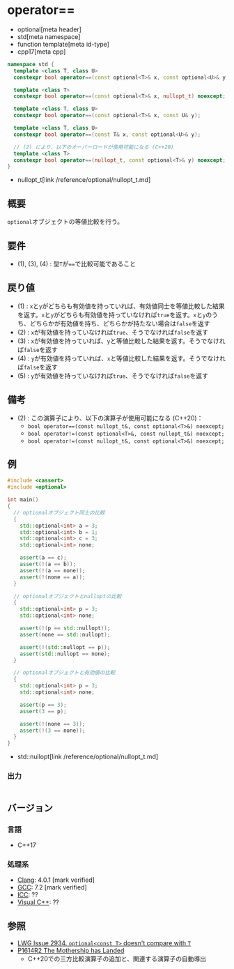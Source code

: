 # operator==
* optional[meta header]
* std[meta namespace]
* function template[meta id-type]
* cpp17[meta cpp]

```cpp
namespace std {
  template <class T, class U>
  constexpr bool operator==(const optional<T>& x, const optional<U>& y); // (1) C++17

  template <class T>
  constexpr bool operator==(const optional<T>& x, nullopt_t) noexcept;   // (2) C++17

  template <class T, class U>
  constexpr bool operator==(const optional<T>& x, const U& y);           // (3) C++17

  template <class T, class U>
  constexpr bool operator==(const T& x, const optional<U>& y);           // (4) C++17

  // (2) により、以下のオーバーロードが使用可能になる (C++20)
  template <class T>
  constexpr bool operator==(nullopt_t, const optional<T>& y) noexcept;   // (5) C++17
}
```
* nullopt_t[link /reference/optional/nullopt_t.md]

## 概要
`optional`オブジェクトの等値比較を行う。


## 要件
- (1), (3), (4) : 型`T`が`==`で比較可能であること


## 戻り値
- (1) : `x`と`y`がどちらも有効値を持っていれば、有効値同士を等値比較した結果を返す。`x`と`y`がどちらも有効値を持っていなければ`true`を返す。`x`と`y`のうち、どちらかが有効値を持ち、どちらかが持たない場合は`false`を返す
- (2) : `x`が有効値を持っていなければ`true`、そうでなければ`false`を返す
- (3) : `x`が有効値を持っていれば、`y`と等値比較した結果を返す。そうでなければ`false`を返す
- (4) : `y`が有効値を持っていれば、`x`と等値比較した結果を返す。そうでなければ`false`を返す
- (5) : `y`が有効値を持っていなければ`true`、そうでなければ`false`を返す


## 備考
- (2) : この演算子により、以下の演算子が使用可能になる (C++20)：
    - `bool operator==(const nullopt_t&, const optional<T>&) noexcept;`
    - `bool operator!=(const optional<T>&, const nullopt_t&) noexcept;`
    - `bool operator!=(const nullopt_t&, const optional<T>&) noexcept;`


## 例
```cpp example
#include <cassert>
#include <optional>

int main()
{
  // optionalオブジェクト同士の比較
  {
    std::optional<int> a = 3;
    std::optional<int> b = 1;
    std::optional<int> c = 3;
    std::optional<int> none;

    assert(a == c);
    assert(!(a == b));
    assert(!(a == none));
    assert(!(none == a));
  }

  // optionalオブジェクトとnulloptの比較
  {
    std::optional<int> p = 3;
    std::optional<int> none;

    assert(!(p == std::nullopt));
    assert(none == std::nullopt);

    assert(!(std::nullopt == p));
    assert(std::nullopt == none);
  }

  // optionalオブジェクトと有効値の比較
  {
    std::optional<int> p = 3;
    std::optional<int> none;

    assert(p == 3);
    assert(3 == p);

    assert(!(none == 3));
    assert(!(3 == none));
  }
}
```
* std::nullopt[link /reference/optional/nullopt_t.md]

### 出力
```
```

## バージョン
### 言語
- C++17

### 処理系
- [Clang](/implementation.md#clang): 4.0.1 [mark verified]
- [GCC](/implementation.md#gcc): 7.2 [mark verified]
- [ICC](/implementation.md#icc): ??
- [Visual C++](/implementation.md#visual_cpp): ??


## 参照
- [LWG Issue 2934. `optional<const T>` doesn't compare with `T`](https://wg21.cmeerw.net/lwg/issue2934)
- [P1614R2 The Mothership has Landed](https://www.open-std.org/jtc1/sc22/wg21/docs/papers/2019/p1614r2.html)
    - C++20での三方比較演算子の追加と、関連する演算子の自動導出
